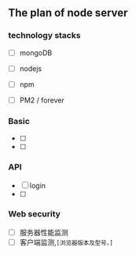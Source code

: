 ## The plan of node server
 
### technology stacks 
 
- [ ] mongoDB
- [ ] nodejs
- [ ] npm
- [ ] PM2 / forever
  
  
### Basic 
 
- [ ] 
- [ ] 
 
### API 
 
- [ ] login
- [ ]   

### Web security

- [ ] 服务器性能监测
- [ ] 客户端监测,`[浏览器版本及型号，]`